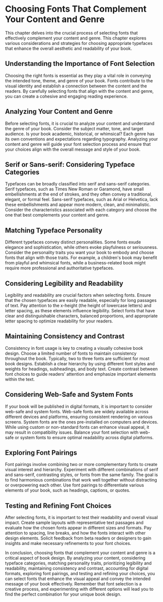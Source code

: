 Choosing Fonts That Complement Your Content and Genre
================================================================

This chapter delves into the crucial process of selecting fonts that effectively complement your content and genre. This chapter explores various considerations and strategies for choosing appropriate typefaces that enhance the overall aesthetic and readability of your book.

**Understanding the Importance of Font Selection**
--------------------------------------------------

Choosing the right fonts is essential as they play a vital role in conveying the intended tone, theme, and genre of your book. Fonts contribute to the visual identity and establish a connection between the content and the readers. By carefully selecting fonts that align with the content and genre, you can create a cohesive and engaging reading experience.

**Analyzing Your Content and Genre**
------------------------------------

Before selecting fonts, it is crucial to analyze your content and understand the genre of your book. Consider the subject matter, tone, and target audience. Is your book academic, historical, or whimsical? Each genre has its own conventions and expectations regarding typography. Analyzing your content and genre will guide your font selection process and ensure that your choices align with the overall message and style of your book.

**Serif or Sans-serif: Considering Typeface Categories**
--------------------------------------------------------

Typefaces can be broadly classified into serif and sans-serif categories. Serif typefaces, such as Times New Roman or Garamond, have small embellishments at the end of strokes, and they often convey a traditional, elegant, or formal feel. Sans-serif typefaces, such as Arial or Helvetica, lack these embellishments and appear more modern, clean, and minimalistic. Consider the characteristics associated with each category and choose the one that best complements your content and genre.

**Matching Typeface Personality**
---------------------------------

Different typefaces convey distinct personalities. Some fonts exude elegance and sophistication, while others evoke playfulness or seriousness. Consider the personality traits you want your book to embody and choose fonts that align with those traits. For example, a children's book may benefit from playful and whimsical fonts, while a business-related book might require more professional and authoritative typefaces.

**Considering Legibility and Readability**
------------------------------------------

Legibility and readability are crucial factors when selecting fonts. Ensure that the chosen typefaces are easily readable, especially for long passages of text. Pay attention to the x-height (the height of lowercase letters) and letter spacing, as these elements influence legibility. Select fonts that have clear and distinguishable characters, balanced proportions, and appropriate letter spacing to optimize readability for your readers.

**Maintaining Consistency and Contrast**
----------------------------------------

Consistency in font usage is key to creating a visually cohesive book design. Choose a limited number of fonts to maintain consistency throughout the book. Typically, two to three fonts are sufficient for most book designs. Establish a clear hierarchy by using different font styles and weights for headings, subheadings, and body text. Create contrast between font choices to guide readers' attention and emphasize important elements within the text.

**Considering Web-Safe and System Fonts**
-----------------------------------------

If your book will be published in digital formats, it is important to consider web-safe and system fonts. Web-safe fonts are widely available across different devices and platforms, ensuring consistent rendering on various screens. System fonts are the ones pre-installed on computers and devices. While using custom or non-standard fonts can enhance visual appeal, it may result in compatibility issues. Balance your font selection with web-safe or system fonts to ensure optimal readability across digital platforms.

**Exploring Font Pairings**
---------------------------

Font pairings involve combining two or more complementary fonts to create visual interest and hierarchy. Experiment with different combinations of serif and sans-serif, contrasting styles, or fonts from the same family. The goal is to find harmonious combinations that work well together without distracting or overpowering each other. Use font pairings to differentiate various elements of your book, such as headings, captions, or quotes.

**Testing and Refining Font Choices**
-------------------------------------

After selecting fonts, it is important to test their readability and overall visual impact. Create sample layouts with representative text passages and evaluate how the chosen fonts appear in different sizes and formats. Pay attention to spacing, line breaks, and how the fonts interact with other design elements. Solicit feedback from beta readers or designers to gain insights and make necessary refinements to your font choices.

In conclusion, choosing fonts that complement your content and genre is a critical aspect of book design. By analyzing your content, considering typeface categories, matching personality traits, prioritizing legibility and readability, maintaining consistency and contrast, accounting for digital formats, exploring font pairings, and testing and refining your choices, you can select fonts that enhance the visual appeal and convey the intended message of your book effectively. Remember that font selection is a creative process, and experimenting with different options will lead you to find the perfect combination for your unique book design.
